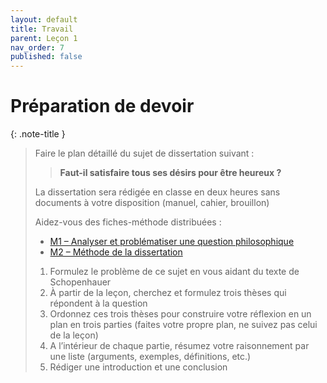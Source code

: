 ```yaml
---
layout: default
title: Travail
parent: Leçon 1
nav_order: 7
published: false
---
```

# Préparation de devoir

{: .note-title }
> Faire le plan détaillé du sujet de dissertation suivant :
>
>> **Faut-il satisfaire tous ses désirs pour être heureux ?**
>
> La dissertation sera rédigée en classe en deux heures sans documents à votre disposition (manuel, cahier, brouillon)  
>
> Aidez-vous des fiches-méthode distribuées :
> - [M1 – Analyser et problématiser une question philosophique](../Methode%201/M1-3.html) 
> - [M2 – Méthode de la dissertation](../methode%202/m2.html)
>
>1.	Formulez le problème de ce sujet en vous aidant du texte de Schopenhauer 
>2.	À partir de la leçon, cherchez et formulez trois thèses qui répondent à la question
>3.	Ordonnez ces trois thèses pour construire votre réflexion en un plan en trois parties (faites votre propre plan, ne suivez pas celui de la leçon)
>4.	A l’intérieur de chaque partie, résumez votre raisonnement par une liste (arguments, exemples, définitions, etc.)
>5.	Rédiger une introduction et une conclusion
